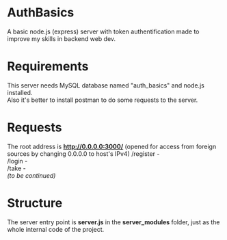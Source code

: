 # AuthBasics
 A basic node.js (express) server with token authentification made to improve my skills in backend web dev.
# Requirements
 This server needs MySQL database named "auth_basics" and node.js installed.  
 Also it's better to install postman to do some requests to the server.
# Requests
 The root address is **http://0.0.0.0:3000/** (opened for access from foreign sources by changing 0.0.0.0 to host's IPv4)
 /register -  
 /login -  
 /take -  
 *(to be continued)*
# Structure
 The server entry point is **server.js** in the **server_modules** folder, just as the whole internal code of the project.